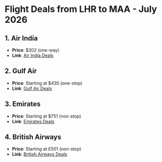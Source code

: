 # Flight Deals from LHR to MAA - July 2026

## 1. Air India
- **Price**: $302 (one-way)
- **Link**: [Air India Deals](https://www.airindia.com)

## 2. Gulf Air
- **Price**: Starting at $435 (one-stop)
- **Link**: [Gulf Air Deals](https://www.gulfair.com)

## 3. Emirates
- **Price**: Starting at $751 (non-stop)
- **Link**: [Emirates Deals](https://www.emirates.com)

## 4. British Airways
- **Price**: Starting at £501 (non-stop)
- **Link**: [British Airways Deals](https://www.britishairways.com)